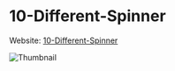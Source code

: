 # 10-Different-Spinner
Website: [10-Different-Spinner](https://brutal-harsh.github.io/10-Different-Spinner/)

![Thumbnail](https://cdn.discordapp.com/attachments/1167332357481701456/1167495972616667197/Screen_Recording_2023-10-27_at_9.41.29_PM.gif?ex=654e565a&is=653be15a&hm=478c112b039a12766aceb46b705e58da98f5cb223e5492104b61f8e4b22bb543&)